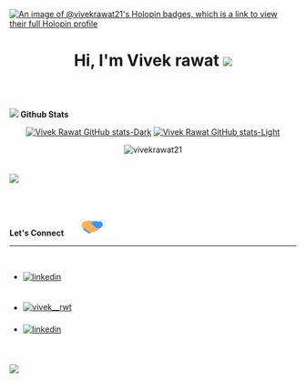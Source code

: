[![An image of @vivekrawat21's Holopin badges, which is a link to view their full Holopin profile](https://holopin.me/vivekrawat21)](https://holopin.io/@vivekrawat21)
<h1 align="center">Hi, I'm Vivek rawat <img src="https://media.giphy.com/media/hvRJCLFzcasrR4ia7z/giphy.gif" width="35"> </h1>
<br><br>

<img src="https://media.giphy.com/media/iY8CRBdQXODJSCERIr/giphy.gif" width="35"><b> Github Stats </b>
<br>
<div align="center">

[![Vivek Rawat GitHub stats-Dark](https://github-readme-stats.vercel.app/api?username=vivekrawat21&show_icons=true&theme=dark#gh-dark-mode-only)](https://github.com/anuraghazra/github-readme-stats#gh-dark-mode-only)
[![Vivek Rawat GitHub stats-Light](https://github-readme-stats.vercel.app/api?username=vivekrawat21&show_icons=true&theme=default#gh-light-mode-only)](https://github.com/anuraghazra/github-readme-stats#gh-light-mode-only)

<!-- Github Streak -->
<img src="https://github-readme-streak-stats.herokuapp.com/?user=vivekrawat21&" alt="vivekrawat21" />


</div>
<br>
<br>
<img src="https://user-images.githubusercontent.com/73097560/115834477-dbab4500-a447-11eb-908a-139a6edaec5c.gif">
<br><br>
<br>

 <b> Let's Connect  <img src="./handshake.gif" width ="90"></b>
<hr>
<br>


<div align='left'>

<ul>

<li>
<a href="https://www.linkedin.com/in/vivek-rawat-1a4745215/" target="_blank">
 
<img 
 src="https://img.shields.io/badge/LinkedIn-%230077B5.svg?logo=linkedin&logoColor=white" alt=linkedin style="margin-bottom: 5px;"/>
</a>
</li>

<br>
<li>
  <a href="https://instagram.com/vivek__rwt" target="blank"><img align="center" src="https://raw.githubusercontent.com/rahuldkjain/github-profile-readme-generator/master/src/images/icons/Social/instagram.svg" alt="vivek__rwt" height="40px" style="margin-bottom: 5px;" /></a>
  </li>
  <br>
<li>
<a href="https://twitter.com/" target="_blank">
<img src="https://img.shields.io/badge/Twitter-%231DA1F2.svg?logo=Twitter&logoColor=white" alt=linkedin style="margin-bottom: 5px;"/>
</a>
</li>
</ul>
</div>
<br>
<br>
<img src="https://user-images.githubusercontent.com/73097560/115834477-dbab4500-a447-11eb-908a-139a6edaec5c.gif">
<br>
<br>
<br>

</center>
